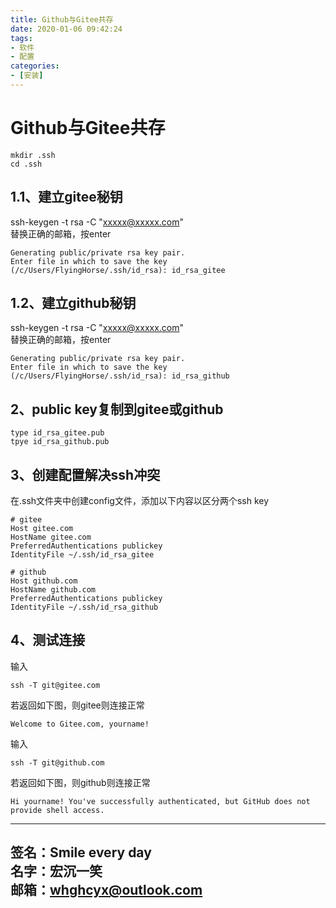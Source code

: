 ```yaml
---
title: Github与Gitee共存
date: 2020-01-06 09:42:24
tags:
- 软件
- 配置
categories:
- [安装]
---
```

# Github与Gitee共存 #

```
mkdir .ssh
cd .ssh
```

## 1.1、建立gitee秘钥 ##
ssh-keygen -t rsa -C "xxxxx@xxxxx.com"  
替换正确的邮箱，按enter  

```
Generating public/private rsa key pair.  
Enter file in which to save the key (/c/Users/FlyingHorse/.ssh/id_rsa): id_rsa_gitee   
```

## 1.2、建立github秘钥 ##
ssh-keygen -t rsa -C "xxxxx@xxxxx.com"  
替换正确的邮箱，按enter    

```
Generating public/private rsa key pair.  
Enter file in which to save the key (/c/Users/FlyingHorse/.ssh/id_rsa): id_rsa_github   
```

## 2、public key复制到gitee或github ##

```
type id_rsa_gitee.pub
tpye id_rsa_github.pub  
```

## 3、创建配置解决ssh冲突 ##
在.ssh文件夹中创建config文件，添加以下内容以区分两个ssh key

```
# gitee
Host gitee.com
HostName gitee.com
PreferredAuthentications publickey
IdentityFile ~/.ssh/id_rsa_gitee

# github
Host github.com
HostName github.com
PreferredAuthentications publickey
IdentityFile ~/.ssh/id_rsa_github
```

## 4、测试连接 ##
输入

```
ssh -T git@gitee.com
```

若返回如下图，则gitee则连接正常

```
Welcome to Gitee.com, yourname!
```

 输入

```
ssh -T git@github.com
```

若返回如下图，则github则连接正常

```
Hi yourname! You've successfully authenticated, but GitHub does not provide shell access.
```

---
**签名：Smile every day**    
**名字：宏沉一笑**   
**邮箱：whghcyx@outlook.com**  
---